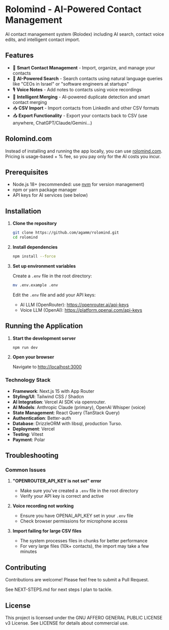 # Rolomind - AI-Powered Contact Management

AI contact management system (Rolodex) including AI search, contact voice edits, and intelligent contact import.

## Features

- 📇 **Smart Contact Management** - Import, organize, and manage your contacts
- 🤖 **AI-Powered Search** - Search contacts using natural language queries like "CEOs in Israel" or "software engineers at startups"
- 🎙️ **Voice Notes** - Add notes to contacts using voice recordings
- 🔄 **Intelligent Merging** - AI-powered duplicate detection and smart contact merging
- 📥 **CSV Import** - Import contacts from LinkedIn and other CSV formats
- 📤 **Export Functionality** - Export your contacts back to CSV (use anywhere, ChatGPT/Claude/Gemini...)

## Rolomind.com
Instead of installing and running the app locally, you can use [rolomind.com](https://rolomind.com?ref=github).
Pricing is usage-based + % fee, so you pay only for the AI costs you incur.

## Prerequisites

- Node.js 18+ (recommended: use [nvm](https://github.com/nvm-sh/nvm) for version management)
- npm or yarn package manager
- API keys for AI services (see below)

## Installation

1. **Clone the repository**
   ```bash
   git clone https://github.com/agamm/rolomind.git
   cd rolomind
   ```

2. **Install dependencies**
   ```bash
   npm install --force
   ```

3. **Set up environment variables**
   
   Create a `.env` file in the root directory:
   ```bash
   mv .env.example .env
   ```

   Edit the `.env` file and add your API keys:
   - AI LLM (OpenRouter): https://openrouter.ai/api-keys
   - Voice LLM (OpenAI): https://platform.openai.com/api-keys

## Running the Application

1. **Start the development server**
   ```bash
   npm run dev
   ```

2. **Open your browser**
   
   Navigate to [http://localhost:3000](http://localhost:3000)


### Technology Stack

- **Framework**: Next.js 15 with App Router
- **Styling/UI**: Tailwind CSS / Shadcn
- **AI Integration**: Vercel AI SDK via openrouter.
- **AI Models**: Anthropic Claude (primary), OpenAI Whisper (voice)
- **State Management**: React Query (TanStack Query)
- **Authentication**: Better-auth
- **Database**: DrizzleORM with libsql, production Turso.
- **Deployment**: Vercel
- **Testing**: Vitest
- **Payment**: Polar

## Troubleshooting

### Common Issues

1. **"OPENROUTER_API_KEY is not set" error**
   - Make sure you've created a `.env` file in the root directory
   - Verify your API key is correct and active

2. **Voice recording not working**
   - Ensure you have OPENAI_API_KEY set in your `.env` file
   - Check browser permissions for microphone access

3. **Import failing for large CSV files**
   - The system processes files in chunks for better performance
   - For very large files (10k+ contacts), the import may take a few minutes

## Contributing

Contributions are welcome! Please feel free to submit a Pull Request.

See NEXT-STEPS.md for next steps I plan to tackle.

## License

This project is licensed under the GNU AFFERO GENERAL PUBLIC LICENSE v3 License. See LICENSE for details about commercial use.